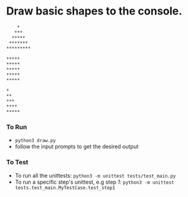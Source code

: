 # Draw basic shapes to the console.
	    *
	   ***
	  *****
	 *******
	*********

	*****
	*****
	*****
	*****
	*****

	*
	**
	***
	****
	*****


### To Run

* `python3 draw.py`
* follow the input prompts to get the desired output

### To Test

* To run all the unittests: `python3 -m unittest tests/test_main.py`
* To run a specific step's unittest, e.g step *1*: `python3 -m unittest tests.test_main.MyTestCase.test_step1`


